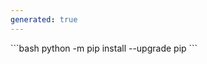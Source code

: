 ```yaml
---
generated: true
---
```


<div markdown="1" class="ans">
```bash
python -m pip install --upgrade pip
```
</div>
